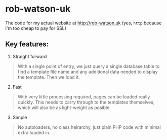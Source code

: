 # rob-watson-uk
The code for my actual website at http://rob-watson.uk
(yes, `http` because I'm too cheap to pay for SSL)

## Key features:

1. Straight forward
> With a single point of entry, we just query a single database table to find
  a template file name and any additional data needed to display the template.
  Then we load it.
2. Fast
> With very little processing required, pages can be loaded really quickly.
  This needs to carry through to the templates themselves, which will also
  be as light-weight as posible.
3. Simple
> No autoloaders, no class heirarchy, just plain PHP code with minimal extra
  loaded in.